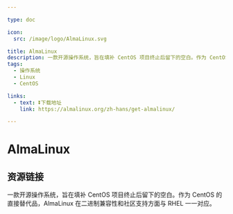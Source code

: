 ```yaml
---

type: doc

icon:
  src: /image/logo/AlmaLinux.svg

title: AlmaLinux
description: 一款开源操作系统，旨在填补 CentOS 项目终止后留下的空白。作为 CentOS 的直接替代品，AlmaLinux 在二进制兼容性和社区支持方面与 RHEL 一一对应。
tags:
  - 操作系统
  - Linux
  - CentOS

links:
  - text: ⏬下载地址
    link: https://almalinux.org/zh-hans/get-almalinux/

---
```


<ShowLogo />

# AlmaLinux

<ShowTags />

<ShowBreadcrumb />

## 资源链接

<ShowLinks />

一款开源操作系统，旨在填补 CentOS 项目终止后留下的空白。作为 CentOS 的直接替代品，AlmaLinux 在二进制兼容性和社区支持方面与 RHEL 一一对应。
